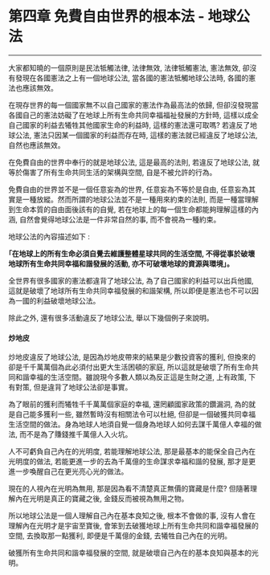 # 第四章 免費自由世界的根本法 - 地球公法

---

大家都知曉的一個原則是民法牴觸法律, 法律無效, 法律牴觸憲法, 憲法無效, 卻沒有發現在各國憲法之上有一個地球公法, 當各國的憲法牴觸地球公法時, 各國的憲法也應該無效。

在現存世界的每一個國家無不以自己國家的憲法作為最高法的依歸, 但卻沒發現當各國自己的憲法妨礙了在地球上所有生命共同幸福福祉發展的方針時, 這樣以成全自己國家的利益去犧牲其他國家生命的利益時, 這樣的憲法還可取嗎? 若違反了地球公法, 憲法只因某一個國家的利益而存在時, 這樣的憲法就已經違反了地球公法, 自然也應該無效。

在免費自由的世界中奉行的就是地球公法, 這是最高的法則, 若違反了地球公法, 就等於傷害了所有生命共同生活的架構與空間, 自是不被允許的行為。

免費自由的世界並不是一個任意妄為的世界, 任意妄為不等於是自由, 任意妄為其實是一種放縱。然而所謂的地球公法並不是一種用來約束的法則, 而是一種當理解到生命本質的自由面後該有的自覺, 若在地球上的每一個生命都能夠理解這樣的內涵, 自然會覺得地球公法是一件非常自然的事, 而不會視為一種約束。

地球公法的內容描述如下 :

**｢在地球上的所有生命必須自覺去維護整體星球共同的生活空間, 不得從事於破壞地球所有生命共同幸福和諧發展的活動, 亦不可破壞地球的資源與環境」。**

全世界有很多國家的憲法都違背了地球公法, 為了自己國家的利益可以出兵他國, 這就是破壞了地球所有生命共同幸福發展的和諧架構, 所以即便是憲法也不可以因為一國的利益破壞地球公法。

除此之外, 還有很多活動違反了地球公法, 舉以下幾個例子來說明。

#### 炒地皮

炒地皮違反了地球公法, 是因為炒地皮帶來的結果是少數投資客的獲利, 但換來的卻是千千萬萬個為此必須付出更大生活困頓的家庭, 所以這就是破壞了所有生命共同和諧幸福的生活空間。雖說現今多數人類以為反正這是生財之道, 上有政策, 下有對策, 但是違背了地球公法卻是事實。

為了眼前的獲利而犧牲千千萬萬個家庭的幸福, 還罔顧國家政策的鑽漏洞, 為的就是自己能多獲利一些, 雖然暫時沒有相關法令可以杜絕, 但卻是一個破獲共同幸福生活空間的做法。身為地球人地須自覺一個身為地球人如何去謀千萬億人幸福的做法, 而不是為了賺錢推千萬億人入火坑。

人不可虧負自己內在的光明度, 若能理解地球公法, 那是最基本的能保全自己內在光明度的做法, 若能更進一步的去為千萬億的生命謀求幸福和諧的發展, 那才是更進一步喚醒自己在更光亮心光的做法。

現在的人視內在光明為無用, 那是因為看不清楚真正無價的寶藏是什麼? 但隨著理解內在光明是真正的寶藏之後, 金錢反而被視為無用之物。

所以地球公法是一個人理解自己內在基本良知之後, 根本不會做的事, 沒有人會在理解內在光明才是宇宙至寶後, 會笨到去破獲地球上所有生命共同和諧幸福發展的空間, 去換取那一點獲利, 即便是千萬億的金錢, 去犧牲自己內在的光明。

破獲所有生命共同和諧幸福發展的空間, 就是破壞自己內在的基本良知與基本的光明。

